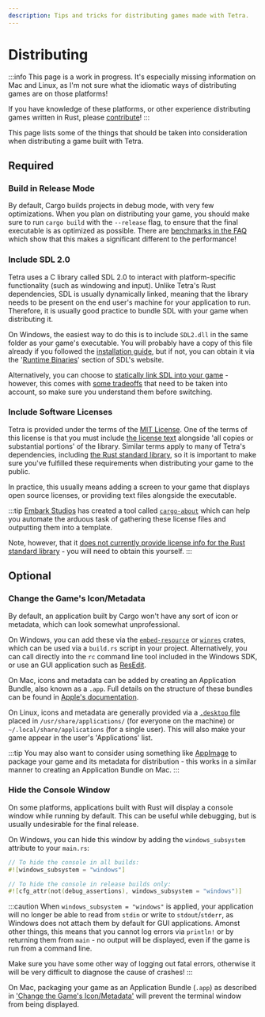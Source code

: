 ```yaml
---
description: Tips and tricks for distributing games made with Tetra.
---
```


# Distributing

:::info
This page is a work in progress. It's especially missing information on Mac and Linux, as I'm not sure what the idiomatic ways of distributing games are on those platforms!

If you have knowledge of these platforms, or other experience distributing games written in Rust, please [contribute](https://github.com/17cupsofcoffee/tetra-www/edit/main/src/distributing.md)!
:::

This page lists some of the things that should be taken into consideration when distributing a game built with Tetra.

## Required

### Build in Release Mode

By default, Cargo builds projects in debug mode, with very few optimizations. When you plan on distributing your game, you should make sure to run `cargo build` with the `--release` flag, to ensure that the final executable is as optimized as possible. There are [benchmarks in the FAQ](/faq/#benchmarks) which show that this makes a significant different to the performance!

### Include SDL 2.0

Tetra uses a C library called SDL 2.0 to interact with platform-specific functionality (such as windowing and input). Unlike Tetra's Rust dependencies, SDL is usually dynamically linked, meaning that the library needs to be present on the end user's machine for your application to run. Therefore, it is usually good practice to bundle SDL with your game when distributing it.

On Windows, the easiest way to do this is to include `SDL2.dll` in the same folder as your game's executable. You will probably have a copy of this file already if you followed the [installation guide](./installation.md), but if not, you can obtain it via the '[Runtime Binaries](https://www.libsdl.org/download-2.0.php)' section of SDL's website.

Alternatively, you can choose to [statically link SDL into your game](/faq/#can-i-static-link-sdl) - however, this comes with [some tradeoffs](https://hg.libsdl.org/SDL/file/default/docs/README-dynapi.md) that need to be taken into account, so make sure you understand them before switching.

### Include Software Licenses

Tetra is provided under the terms of the [MIT License](https://opensource.org/licenses/MIT). One of the terms of this license is that you must include [the license text](https://github.com/17cupsofcoffee/tetra/blob/main/LICENSE) alongside 'all copies or substantial portions' of the library. Similar terms apply to many of Tetra's dependencies, including [the Rust standard library](https://github.com/rust-lang/rust/blob/master/COPYRIGHT), so it is important to make sure you've fulfilled these requirements when distributing your game to the public.

In practice, this usually means adding a screen to your game that displays open source licenses, or providing text files alongside the executable.

:::tip
[Embark Studios](https://www.embark-studios.com) has created a tool called [`cargo-about`](https://github.com/EmbarkStudios/cargo-about/) which can help you automate the arduous task of gathering these license files and outputting them into a template.

Note, however, that it [does not currently provide license info for the Rust standard library](https://github.com/EmbarkStudios/cargo-about/issues/16) - you will need to obtain this yourself.
:::

## Optional

### Change the Game's Icon/Metadata

By default, an application built by Cargo won't have any sort of icon or metadata, which can look somewhat unprofessional.

On Windows, you can add these via the [`embed-resource`](https://crates.io/crates/embed-resource) or [`winres`](https://github.com/mxre/winres) crates, which can be used via a `build.rs` script in your project. Alternatively, you can call directly into the `rc` command line tool included in the Windows SDK, or use an GUI application such as [ResEdit](http://www.resedit.net/).

On Mac, icons and metadata can be added by creating an Application Bundle, also known as a `.app`. Full details on the structure of these bundles can be found in [Apple's documentation](#change-the-game-s-icon-metadata).

On Linux, icons and metadata are generally provided via a [`.desktop` file](https://specifications.freedesktop.org/desktop-entry-spec/latest/) placed in `/usr/share/applications/` (for everyone on the machine) or `~/.local/share/applications` (for a single user). This will also make your game appear in the user's 'Applications' list.

:::tip
You may also want to consider using something like [AppImage](https://appimage.org/) to package your game and its metadata for distribution - this works in a similar manner to creating an Application Bundle on Mac.
:::

### Hide the Console Window

On some platforms, applications built with Rust will display a console window while running by default. This can be useful while debugging, but is usually undesirable for the final release. 

On Windows, you can hide this window by adding the `windows_subsystem` attribute to your `main.rs`:

```rust
// To hide the console in all builds:
#![windows_subsystem = "windows"]

// To hide the console in release builds only:
#![cfg_attr(not(debug_assertions), windows_subsystem = "windows")]
```

:::caution
When `windows_subsystem = "windows"` is applied, your application will no longer be able to read from `stdin` or write to `stdout`/`stderr`, as Windows does not attach them by default for GUI applications. Amonst other things, this means that you cannot log errors via `println!` or by returning them from `main` - no output will be displayed, even if the game is run from a command line.

Make sure you have some other way of logging out fatal errors, otherwise it will be very difficult to diagnose the cause of crashes!
:::

On Mac, packaging your game as an Application Bundle (`.app`) as described in ['Change the Game's Icon/Metadata'](#change-the-game-s-icon-metadata) will prevent the terminal window from being displayed.
